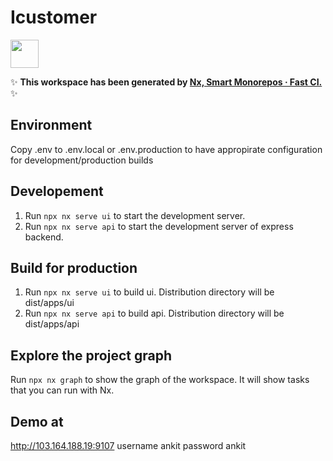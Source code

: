 # Icustomer

<a alt="Nx logo" href="https://nx.dev" target="_blank" rel="noreferrer"><img src="https://raw.githubusercontent.com/nrwl/nx/master/images/nx-logo.png" width="45"></a>

✨ **This workspace has been generated by [Nx, Smart Monorepos · Fast CI.](https://nx.dev)** ✨

## Environment

Copy .env to .env.local or .env.production to have appropirate configuration for development/production builds

## Developement

1. Run `npx nx serve ui` to start the development server.
1. Run `npx nx serve api` to start the development server of express backend.

## Build for production

1. Run `npx nx serve ui` to build ui. Distribution directory will be dist/apps/ui
1. Run `npx nx serve api` to build api. Distribution directory will be dist/apps/api

## Explore the project graph

Run `npx nx graph` to show the graph of the workspace.
It will show tasks that you can run with Nx.

## Demo at

http://103.164.188.19:9107
username ankit
password ankit
